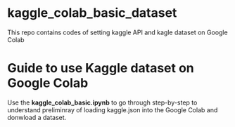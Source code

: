 # kaggle_colab_basic_dataset
This repo contains codes of setting kaggle API and kagle dataset on Google Colab

# Guide to use Kaggle dataset on Google Colab

Use the **kaggle_colab_basic.ipynb** to go through step-by-step to understand preliminray of loading kaggle.json into the Google Colab and donwload a dataset.
